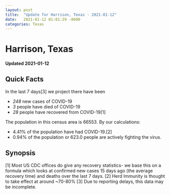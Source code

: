 ```yaml
---
layout: post
title:  "Update for Harrison, Texas - 2021-01-12"
date:   2021-01-12 01:01:29 -0600
categories: Texas
---
```


# Harrison, Texas
#### Updated 2021-01-12

## Quick Facts

In the last 7 days[3] we project there have been
- *248* new cases of COVID-19
- *3* people have died of COVID-19
- *28* people have recovered from COVID-19[1]

The population in this census area is 66553. By our calculations:
- 4.41% of the population have had COVID-19.[2]
- 0.94% of the population or 623.0 people are actively fighting the virus.

## Synopsis




[1] Most US CDC offices do give any recovery statistics- we base this on a formula which looks at confirmed new cases
15 days ago (the average recovery time) and deaths over the last 7 days.
[2] Herd Immunity is thought to take effect at around ~70-80%
[3] Due to reporting delays, this data may be incomplete. 
    